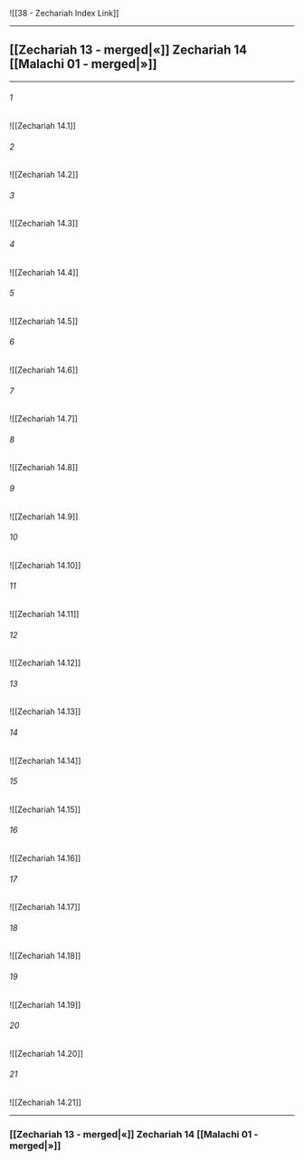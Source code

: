 ![[38 - Zechariah Index Link]]

---
##  [[Zechariah 13 - merged|«]] Zechariah 14 [[Malachi 01 - merged|»]]

---

###### 1
![[Zechariah 14.1]] 

###### 2
![[Zechariah 14.2]] 

###### 3
![[Zechariah 14.3]] 

###### 4
![[Zechariah 14.4]]

###### 5 
![[Zechariah 14.5]] 

###### 6
![[Zechariah 14.6]] 

###### 7
![[Zechariah 14.7]] 

###### 8
![[Zechariah 14.8]] 

###### 9
![[Zechariah 14.9]] 

###### 10
![[Zechariah 14.10]] 

###### 11
![[Zechariah 14.11]] 

###### 12
![[Zechariah 14.12]]

###### 13
![[Zechariah 14.13]] 

###### 14
![[Zechariah 14.14]] 

###### 15
![[Zechariah 14.15]]

###### 16
![[Zechariah 14.16]] 

###### 17
![[Zechariah 14.17]]

###### 18
![[Zechariah 14.18]] 

###### 19
![[Zechariah 14.19]] 

###### 20
![[Zechariah 14.20]]

###### 21
![[Zechariah 14.21]] 


---
###  [[Zechariah 13 - merged|«]] Zechariah 14 [[Malachi 01 - merged|»]]